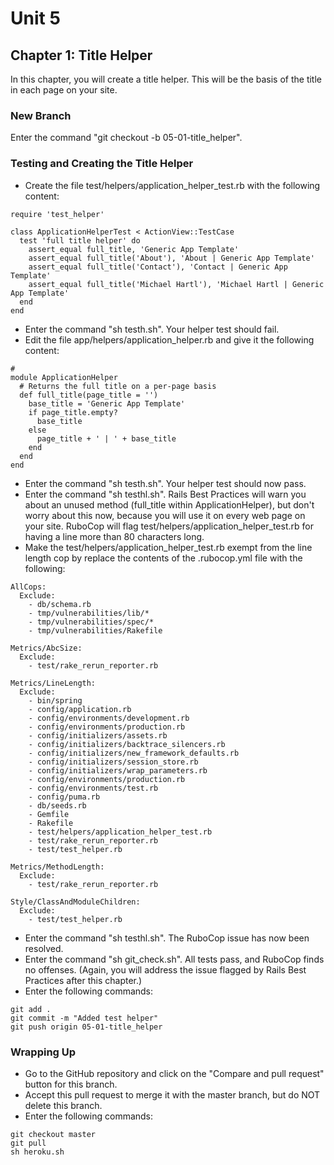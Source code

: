 # Unit 5
## Chapter 1: Title Helper
In this chapter, you will create a title helper.  This will be the basis of the title in each page on your site.

### New Branch
Enter the command "git checkout -b 05-01-title_helper".

### Testing and Creating the Title Helper
* Create the file test/helpers/application_helper_test.rb with the following content:
```
require 'test_helper'

class ApplicationHelperTest < ActionView::TestCase
  test 'full title helper' do
    assert_equal full_title, 'Generic App Template'
    assert_equal full_title('About'), 'About | Generic App Template'
    assert_equal full_title('Contact'), 'Contact | Generic App Template'
    assert_equal full_title('Michael Hartl'), 'Michael Hartl | Generic App Template'
  end
end
```
* Enter the command "sh testh.sh".  Your helper test should fail.
* Edit the file app/helpers/application_helper.rb and give it the following content:
```
#
module ApplicationHelper
  # Returns the full title on a per-page basis
  def full_title(page_title = '')
    base_title = 'Generic App Template'
    if page_title.empty?
      base_title
    else
      page_title + ' | ' + base_title
    end
  end
end
```
* Enter the command "sh testh.sh".  Your helper test should now pass.
* Enter the command "sh testhl.sh".  Rails Best Practices will warn you about an unused method (full_title within ApplicationHelper), but don't worry about this now, because you will use it on every web page on your site.  RuboCop will flag test/helpers/application_helper_test.rb for having a line more than 80 characters long. 
* Make the test/helpers/application_helper_test.rb exempt from the line length cop by replace the contents of the .rubocop.yml file with the following:
```
AllCops:
  Exclude:
    - db/schema.rb
    - tmp/vulnerabilities/lib/*
    - tmp/vulnerabilities/spec/*
    - tmp/vulnerabilities/Rakefile

Metrics/AbcSize:
  Exclude:
    - test/rake_rerun_reporter.rb

Metrics/LineLength:
  Exclude:
    - bin/spring
    - config/application.rb
    - config/environments/development.rb
    - config/environments/production.rb
    - config/initializers/assets.rb
    - config/initializers/backtrace_silencers.rb
    - config/initializers/new_framework_defaults.rb
    - config/initializers/session_store.rb
    - config/initializers/wrap_parameters.rb
    - config/environments/production.rb
    - config/environments/test.rb
    - config/puma.rb
    - db/seeds.rb
    - Gemfile
    - Rakefile
    - test/helpers/application_helper_test.rb
    - test/rake_rerun_reporter.rb
    - test/test_helper.rb

Metrics/MethodLength:
  Exclude:
    - test/rake_rerun_reporter.rb

Style/ClassAndModuleChildren:
  Exclude:
    - test/test_helper.rb
```
* Enter the command "sh testhl.sh".  The RuboCop issue has now been resolved.
* Enter the command "sh git_check.sh".  All tests pass, and RuboCop finds no offenses.  (Again, you will address the issue flagged by Rails Best Practices after this chapter.)
* Enter the following commands:
```
git add .
git commit -m "Added test helper"
git push origin 05-01-title_helper
```

### Wrapping Up
* Go to the GitHub repository and click on the "Compare and pull request" button for this branch.
* Accept this pull request to merge it with the master branch, but do NOT delete this branch.
* Enter the following commands:
```
git checkout master
git pull
sh heroku.sh
```
